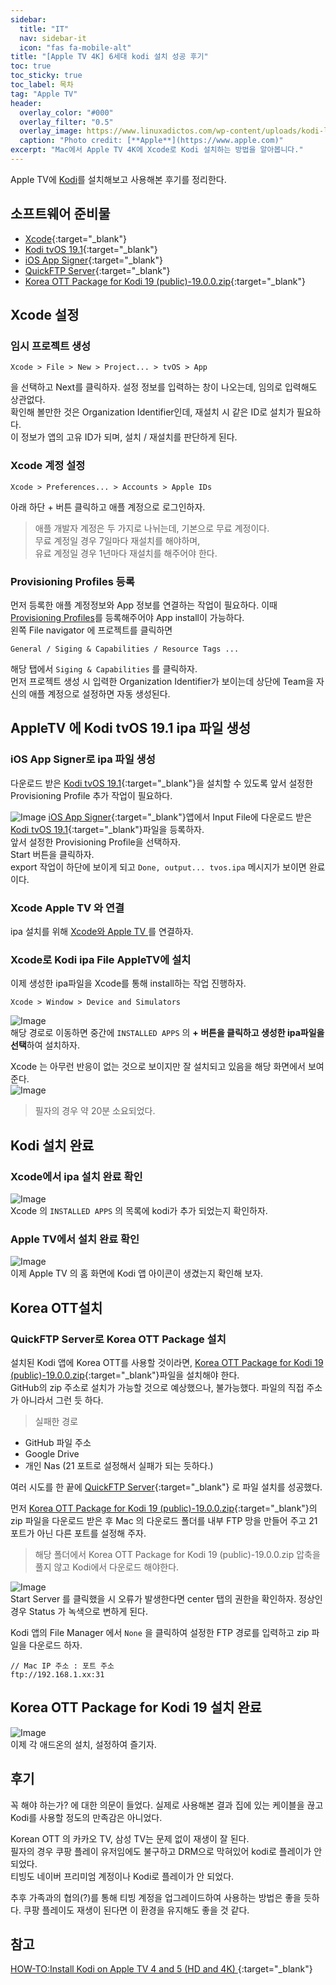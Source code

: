 ```yaml
---
sidebar:
  title: "IT"
  nav: sidebar-it
  icon: "fas fa-mobile-alt"
title: "[Apple TV 4K] 6세대 kodi 설치 성공 후기"
toc: true
toc_sticky: true
toc_label: 목차
tag: "Apple TV"
header:
  overlay_color: "#000"
  overlay_filter: "0.5"
  overlay_image: https://www.linuxadictos.com/wp-content/uploads/kodi-logo.jpg.webp
  caption: "Photo credit: [**Apple**](https://www.apple.com)"
excerpt: "Mac에서 Apple TV 4K에 Xcode로 Kodi 설치하는 방법을 알아봅니다."
---
```

Apple TV에 [<i class="fas fa-link"></i> Kodi](/clean/dictionary/kodi)를 설치해보고 사용해본 후기를 정리한다.


## 소프트웨어 준비물
* [<i class="fas fa-link"></i> Xcode](https://apps.apple.com/kr/app/xcode/id497799835?mt=12){:target="_blank"}
* [<i class="fas fa-link"></i> Kodi tvOS 19.1](https://kodi.tv/download/tvos){:target="_blank"}
* [<i class="fas fa-link"></i> iOS App Signer](https://www.iosappsigner.com/){:target="_blank"}
* [<i class="fas fa-link"></i> QuickFTP Server](https://apps.apple.com/kr/app/quickftp-server/id1451646819?mt=12){:target="_blank"}
* [<i class="fas fa-link"></i> Korea OTT Package for Kodi 19 (public)-19.0.0.zip](https://github.com/kym1088/tvingM){:target="_blank"}



## Xcode 설정
### 임시 프로젝트 생성
```
Xcode > File > New > Project... > tvOS > App
```
을 선택하고 Next를 클릭하자. 
설정 정보를 입력하는 창이 나오는데, 임의로 입력해도 상관없다.  
확인해 볼만한 것은 Organization Identifier인데, 재설치 시 같은 ID로 설치가 필요하다.  
이 정보가 앱의 고유 ID가 되며, 설치 / 재설치를 판단하게 된다.

### Xcode 계정 설정
```
Xcode > Preferences... > Accounts > Apple IDs
```
아래 하단 + 버튼 클릭하고 애플 계정으로 로그인하자.

>애플 개발자 계정은 두 가지로 나뉘는데, 기본으로 무료 계정이다.<br/>
무료 계정일 경우 7일마다 재설치를 해야하며,<br/>
유료 계정일 경우 1년마다 재설치를 해주어야 한다.  

### Provisioning Profiles 등록
먼저 등록한 애플 계정정보와 App 정보를 연결하는 작업이 필요하다. 이때
[<i class="fas fa-link"></i> Provisioning Profiles](/clean/dictionary/provisioning-profiles)를 등록해주어야 App install이 가능하다.  
왼쪽 File navigator 에 프로젝트를 클릭하면 
```
General / Siging & Capabilities / Resource Tags ...
```
해당 탭에서 `Siging & Capabilities` 를 클릭하자.  
먼저 프로젝트 생성 시 입력한 Organization Identifier가 보이는데 상단에 Team을 자신의 애플 계정으로 설정하면 자동 생성된다.

## AppleTV 에 Kodi tvOS 19.1 ipa 파일 생성
### iOS App Signer로 ipa 파일 생성
다운로드 받은 [<i class="fas fa-link"></i> Kodi tvOS 19.1](https://kodi.tv/download/tvos){:target="_blank"}을 설치할 수 있도록 앞서 설정한 Provisioning Profile 추가 작업이 필요하다.

![Image](https://drive.google.com/uc?export=view&id=1FIBh8itUCJL9oZkErErZKGlEeA5kRBY_)
[<i class="fas fa-link"></i> iOS App Signer](https://www.iosappsigner.com/){:target="_blank"}앱에서 Input File에 다운로드 받은 [<i class="fas fa-link"></i> Kodi tvOS 19.1](https://kodi.tv/download/tvos){:target="_blank"}파일을 등록하자.  
앞서 설정한 Provisioning Profile을 선택하자.  
Start 버튼을 클릭하자.  
export 작업이 하단에 보이게 되고 `Done, output... tvos.ipa` 메시지가 보이면 완료이다.

### Xcode Apple TV 와 연결
ipa 설치를 위해 [<i class="fas fa-link"></i>Xcode와 Apple TV ](/ios/xcode/xcode-build-apple-tv-4k/)를 연결하자.

### Xcode로 Kodi ipa File AppleTV에 설치
이제 생성한 ipa파일을 Xcode를 통해 install하는 작업 진행하자.
```
Xcode > Window > Device and Simulators 
```
![Image](https://drive.google.com/uc?export=view&id=1oejbTzE4Y2PS1qowFYsupDyVx_J8KGl7)  
해당 경로로 이동하면 중간에 `INSTALLED APPS` 의 **+ 버튼을 클릭하고 생성한 ipa파일을 선택**하여 설치하자.  


Xcode 는 아무런 반응이 없는 것으로 보이지만 잘 설치되고 있음을 해당 화면에서 보여준다.  
![Image](https://drive.google.com/uc?export=view&id=12gPtEikxwaOS3H3Lwt93FEEXQdS0CB-B)   
>필자의 경우 약 20분 소요되었다.

## Kodi 설치 완료
### Xcode에서 ipa 설치 완료 확인
![Image](https://drive.google.com/uc?export=view&id=1GaMO_af1Kx12HNBAC1KphK2IhpTyeLSz)  
Xcode 의 `INSTALLED APPS` 의 목록에 kodi가 추가 되었는지 확인하자.  
### Apple TV에서 설치 완료 확인
![Image](https://drive.google.com/uc?export=view&id=1hOJgf_2dHb4mdx8OFwTTmIK13ziCq7-8)  
이제 Apple TV 의 홈 화면에 Kodi 앱 아이콘이 생겼는지 확인해 보자.
## Korea OTT설치
### QuickFTP Server로 Korea OTT Package 설치
설치된 Kodi 앱에 Korea OTT를 사용할 것이라면, [<i class="fas fa-link"></i> Korea OTT Package for Kodi 19 (public)-19.0.0.zip](https://github.com/kym1088/tvingM){:target="_blank"}파일을 설치해야 한다.  
GitHub의 zip 주소로 설치가 가능할 것으로 예상했으나, 불가능했다. 파일의 직접 주소가 아니라서 그런 듯 하다.  

>실패한 경로
* GitHub 파일 주소
* Google Drive
* 개인 Nas (21 포트로 설정해서 실패가 되는 듯하다.)

여러 시도를 한 끝에 [<i class="fas fa-link"></i> QuickFTP Server](https://apps.apple.com/kr/app/quickftp-server/id1451646819?mt=12){:target="_blank"} 로 파일 설치를 성공했다.

먼저 [<i class="fas fa-link"></i> Korea OTT Package for Kodi 19 (public)-19.0.0.zip](https://github.com/kym1088/tvingM){:target="_blank"}의 zip 파일을 다운로드 받은 후 Mac 의 다운로드 폴더를 내부 FTP 망을 만들어 주고 21 포트가 아닌 다른 포트를 설정해 주자.
>해당 폴더에서 Korea OTT Package for Kodi 19 (public)-19.0.0.zip 압축을 풀지 않고 Kodi에서 다운로드 해야한다.

![Image](https://drive.google.com/uc?export=view&id=1yCqZiq_6Vrz_P8Jjws7ePE0T1A_ikSAV)  
Start Server 를 클릭했을 시 오류가 발생한다면 center 탭의 권한을 확인하자. 정상인 경우 Status 가 녹색으로 변하게 된다.

Kodi 앱의 File Manager 에서 `None` 을 클릭하여 설정한 FTP 경로를 입력하고 zip 파일을 다운로드 하자.
```
// Mac IP 주소 : 포트 주소
ftp://192.168.1.xx:31 
```

## Korea OTT Package for Kodi 19 설치 완료
![Image](https://drive.google.com/uc?export=view&id=1_OPO3IA9gBhKDDlgXjm5OQWb_JEYB-ir)  
이제 각 애드온의 설치, 설정하여 즐기자.


## 후기
꼭 해야 하는가? 에 대한 의문이 들었다. 실제로 사용해본 결과 집에 있는 케이블을 끊고 Kodi를 사용할 정도의 만족감은 아니었다.

Korean OTT 의 카카오 TV, 삼성 TV는 문제 없이 재생이 잘 된다.  
필자의 경우 쿠팡 플레이 유저임에도 불구하고 DRM으로 막혀있어 kodi로 플레이가 안 되었다.    
티빙도 네이버 프리미엄 계정이나 Kodi로 플레이가 안 되었다.  

추후 가족과의 협의(?)를 통해 티빙 계정을 업그레이드하여 사용하는 방법은 좋을 듯하다.
쿠팡 플레이도 재생이 된다면 이 환경을 유지해도 좋을 것 같다. 

## 참고
[<i class="fas fa-link"></i> HOW-TO:Install Kodi on Apple TV 4 and 5 (HD and 4K)
](https://kodi.wiki/view/HOW-TO:Install_Kodi_on_Apple_TV_4_and_5_(HD_and_4K)){:target="_blank"}  
